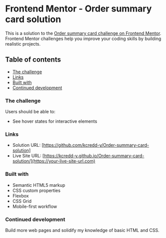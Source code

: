 # Frontend Mentor - Order summary card solution

This is a solution to the [Order summary card challenge on Frontend Mentor](https://www.frontendmentor.io/challenges/order-summary-component-QlPmajDUj). Frontend Mentor challenges help you improve your coding skills by building realistic projects.

## Table of contents

- [The challenge](#the-challenge)
- [Links](#links)
- [Built with](#built-with)
- [Continued development](#continued-development)

### The challenge

Users should be able to:

- See hover states for interactive elements

### Links

- Solution URL: [https://github.com/kcredd-y/Order-summary-card-solution]
- Live Site URL: [https://kcredd-y.github.io/Order-summary-card-solution/](https://your-live-site-url.com)

### Built with

- Semantic HTML5 markup
- CSS custom properties
- Flexbox
- CSS Grid
- Mobile-first workflow

### Continued development

Build more web pages and solidify my knowledge of basic HTML and CSS.
